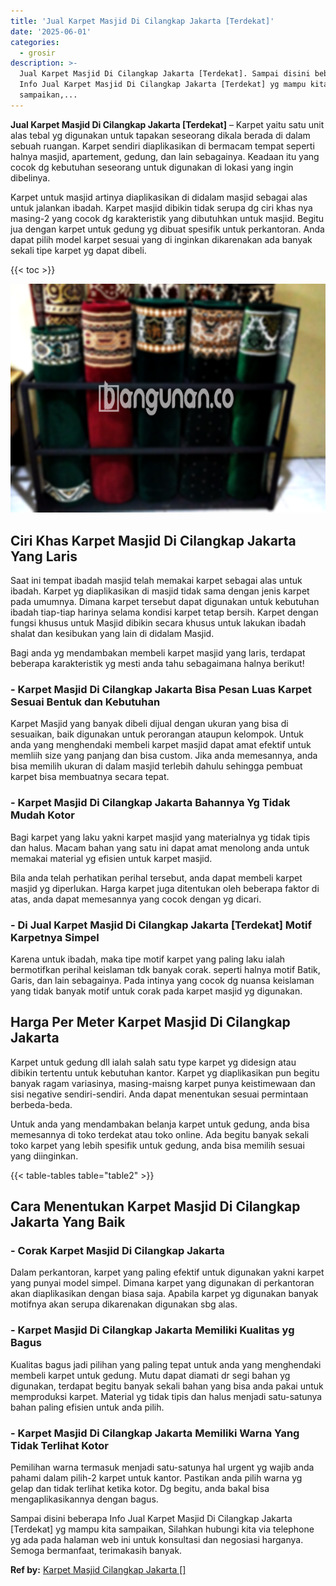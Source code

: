 ```yaml
---
title: 'Jual Karpet Masjid Di Cilangkap Jakarta [Terdekat]'
date: '2025-06-01'
categories:
  - grosir
description: >-
  Jual Karpet Masjid Di Cilangkap Jakarta [Terdekat]. Sampai disini beberapa
  Info Jual Karpet Masjid Di Cilangkap Jakarta [Terdekat] yg mampu kita
  sampaikan,...
---
```


**Jual Karpet Masjid Di Cilangkap Jakarta \[Terdekat\]** – Karpet yaitu satu unit alas tebal yg digunakan untuk tapakan seseorang dikala berada di dalam sebuah ruangan. Karpet sendiri diaplikasikan di bermacam tempat seperti halnya masjid, apartement, gedung, dan lain sebagainya. Keadaan itu yang cocok dg kebutuhan seseorang untuk digunakan di lokasi yang ingin dibelinya.

Karpet untuk masjid artinya diaplikasikan di didalam masjid sebagai alas untuk jalankan ibadah. Karpet masjid dibikin tidak serupa dg ciri khas nya masing-2 yang cocok dg karakteristik yang dibutuhkan untuk masjid. Begitu jua dengan karpet untuk gedung yg dibuat spesifik untuk perkantoran. Anda dapat pilih model karpet sesuai yang di inginkan dikarenakan ada banyak sekali tipe karpet yg dapat dibeli.

{{< toc >}}

![Jual Karpet Masjid Di Cilangkap Jakarta [Terdekat]](/images/grosir-karpet-murah-38.png)

## Ciri Khas Karpet Masjid Di Cilangkap Jakarta Yang Laris

Saat ini tempat ibadah masjid telah memakai karpet sebagai alas untuk ibadah. Karpet yg diaplikasikan di masjid tidak sama dengan jenis karpet pada umumnya. Dimana karpet tersebut dapat digunakan untuk kebutuhan ibadah tiap-tiap harinya selama kondisi karpet tetap bersih. Karpet dengan fungsi khusus untuk Masjid dibikin secara khusus untuk lakukan ibadah shalat dan kesibukan yang lain di didalam Masjid.

Bagi anda yg mendambakan membeli karpet masjid yang laris, terdapat beberapa karakteristik yg mesti anda tahu sebagaimana halnya berikut!

### \- Karpet Masjid Di Cilangkap Jakarta Bisa Pesan Luas Karpet Sesuai Bentuk dan Kebutuhan

Karpet Masjid yang banyak dibeli dijual dengan ukuran yang bisa di sesuaikan, baik digunakan untuk perorangan ataupun kelompok. Untuk anda yang menghendaki membeli karpet masjid dapat amat efektif untuk memliih size yang panjang dan bisa custom. Jika anda memesannya, anda bisa memilih ukuran di dalam masjid terlebih dahulu sehingga pembuat karpet bisa membuatnya secara tepat.

### \- Karpet Masjid Di Cilangkap Jakarta Bahannya Yg Tidak Mudah Kotor

Bagi karpet yang laku yakni karpet masjid yang materialnya yg tidak tipis dan halus. Macam bahan yang satu ini dapat amat menolong anda untuk memakai material yg efisien untuk karpet masjid.

Bila anda telah perhatikan perihal tersebut, anda dapat membeli karpet masjid yg diperlukan. Harga karpet juga ditentukan oleh beberapa faktor di atas, anda dapat memesannya yang cocok dengan yg dicari.

### \- Di Jual Karpet Masjid Di Cilangkap Jakarta \[Terdekat\] Motif Karpetnya Simpel

Karena untuk ibadah, maka tipe motif karpet yang paling laku ialah bermotifkan perihal keislaman tdk banyak corak. seperti halnya motif Batik, Garis, dan lain sebagainya. Pada intinya yang cocok dg nuansa keislaman yang tidak banyak motif untuk corak pada karpet masjid yg digunakan.

## Harga Per Meter Karpet Masjid Di Cilangkap Jakarta

Karpet untuk gedung dll ialah salah satu type karpet yg didesign atau dibikin tertentu untuk kebutuhan kantor. Karpet yg diaplikasikan pun begitu banyak ragam variasinya, masing-maisng karpet punya keistimewaan dan sisi negative sendiri-sendiri. Anda dapat menentukan sesuai permintaan berbeda-beda.

Untuk anda yang mendambakan belanja karpet untuk gedung, anda bisa memesannya di toko terdekat atau toko online. Ada begitu banyak sekali toko karpet yang lebih spesifik untuk gedung, anda bisa memilih sesuai yang diinginkan.

{{< table-tables table="table2" >}}

## Cara Menentukan Karpet Masjid Di Cilangkap Jakarta Yang Baik

### \- Corak Karpet Masjid Di Cilangkap Jakarta

Dalam perkantoran, karpet yang paling efektif untuk digunakan yakni karpet yang punyai model simpel. Dimana karpet yang digunakan di perkantoran akan diaplikasikan dengan biasa saja. Apabila karpet yg digunakan banyak motifnya akan serupa dikarenakan digunakan sbg alas.

### \- Karpet Masjid Di Cilangkap Jakarta Memiliki Kualitas yg Bagus

Kualitas bagus jadi pilihan yang paling tepat untuk anda yang menghendaki membeli karpet untuk gedung. Mutu dapat diamati dr segi bahan yg digunakan, terdapat begitu banyak sekali bahan yang bisa anda pakai untuk memproduksi karpet. Material yg tidak tipis dan halus menjadi satu-satunya bahan paling efisien untuk anda pilih.

### \- Karpet Masjid Di Cilangkap Jakarta Memiliki Warna Yang Tidak Terlihat Kotor

Pemilihan warna termasuk menjadi satu-satunya hal urgent yg wajib anda pahami dalam pilih-2 karpet untuk kantor. Pastikan anda pilih warna yg gelap dan tidak terlihat ketika kotor. Dg begitu, anda bakal bisa mengaplikasikannya dengan bagus.

Sampai disini beberapa Info Jual Karpet Masjid Di Cilangkap Jakarta \[Terdekat\] yg mampu kita sampaikan, Silahkan hubungi kita via telephone yg ada pada halaman web ini untuk konsultasi dan negosiasi harganya. Semoga bermanfaat, terimakasih banyak.

**Ref by:**  [Karpet Masjid Cilangkap Jakarta []](https://id.wikipedia.org/wiki/Karpet)
